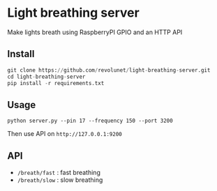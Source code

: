 # Light breathing server

Make lights breath using RaspberryPI GPIO and an HTTP API

## Install

```python
git clone https://github.com/revolunet/light-breathing-server.git
cd light-breathing-server
pip install -r requirements.txt
```

## Usage

`python server.py --pin 17 --frequency 150 --port 3200`

Then use API on `http://127.0.0.1:9200` 

## API

 - `/breath/fast` : fast breathing
 - `/breath/slow` : slow breathing
